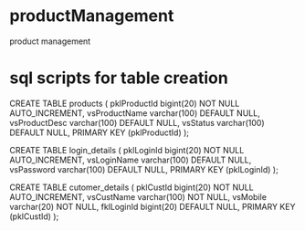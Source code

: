 # productManagement
product management
# sql scripts for table creation
CREATE TABLE products (
  pklProductId bigint(20) NOT NULL AUTO_INCREMENT,
  vsProductName varchar(100) DEFAULT NULL,
  vsProductDesc varchar(100) DEFAULT NULL,
  vsStatus varchar(100) DEFAULT NULL,
  PRIMARY KEY (pklProductId)
);


CREATE TABLE login_details (
  pklLoginId bigint(20) NOT NULL AUTO_INCREMENT,
  vsLoginName varchar(100) DEFAULT NULL,
  vsPassword varchar(100) DEFAULT NULL,
  PRIMARY KEY (pklLoginId)
);

CREATE TABLE cutomer_details (
  pklCustId bigint(20) NOT NULL AUTO_INCREMENT,
  vsCustName varchar(100) NOT NULL,
  vsMobile varchar(20) NOT NULL,
  fklLoginId bigint(20) DEFAULT NULL,
  PRIMARY KEY (pklCustId)
);
